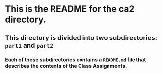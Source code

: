 # This is the README for the ca2 directory.
## This directory is divided into two subdirectories: `part1` and `part2`.
### Each of these subdirectories contains a `README.md` file that describes the contents of the Class Assignments.

```
